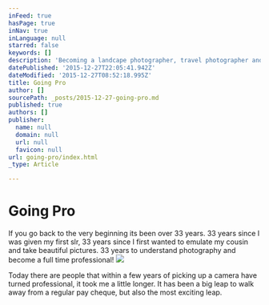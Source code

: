 ```yaml
---
inFeed: true
hasPage: true
inNav: true
inLanguage: null
starred: false
keywords: []
description: 'Becoming a landcape photographer, travel photographer and family photographer'
datePublished: '2015-12-27T22:05:41.942Z'
dateModified: '2015-12-27T08:52:18.995Z'
title: Going Pro
author: []
sourcePath: _posts/2015-12-27-going-pro.md
published: true
authors: []
publisher:
  name: null
  domain: null
  url: null
  favicon: null
url: going-pro/index.html
_type: Article

---
```

# Going Pro

If you go back to the very beginning its been over 33 years. 33 years since I was given my first slr, 33 years since I first wanted to emulate my cousin and take beautiful pictures. 33 years to understand photography and become a full time professional!
![](https://s3-us-west-2.amazonaws.com/the-grid-img/p/16ed657c643533f1540ea5933d216f49ccce04c4.jpg)

Today there are people that within a few years of picking up a camera have turned professional, it took me a little longer. It has been a big leap to walk away from a regular pay cheque, but also the most exciting leap.